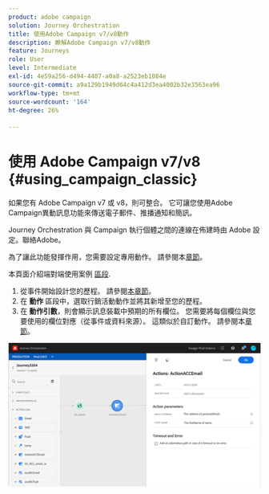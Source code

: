 ```yaml
---
product: adobe campaign
solution: Journey Orchestration
title: 使用Adobe Campaign v7/v8動作
description: 瞭解Adobe Campaign v7/v8動作
feature: Journeys
role: User
level: Intermediate
exl-id: 4e59a256-d494-4407-a0a8-a2523eb1084e
source-git-commit: a9a129b1949d64c4a412d3ea4002b32e3563ea96
workflow-type: tm+mt
source-wordcount: '164'
ht-degree: 26%

---
```


# 使用 Adobe Campaign v7/v8 {#using_campaign_classic}

如果您有 Adobe Campaign v7 或 v8，則可整合。 它可讓您使用Adobe Campaign異動訊息功能來傳送電子郵件、推播通知和簡訊。

Journey Orchestration 與 Campaign 執行個體之間的連線在佈建時由 Adobe 設定。聯絡Adobe。

為了讓此功能發揮作用，您需要設定專用動作。 請參閱本[章節](../action/acc-action.md)。

本頁面介紹端對端使用案例 [區段](../usecase/campaign-classic-use-case.md).

1. 從事件開始設計您的歷程。 請參閱[本章節](../building-journeys/journey.md)。
1. 在 **動作** 區段中，選取行銷活動動作並將其新增至您的歷程。
1. 在 **動作引數**，則會顯示訊息裝載中預期的所有欄位。 您需要將每個欄位與您要使用的欄位對應（從事件或資料來源）。 這類似於自訂動作。 請參閱本[章節](../building-journeys/using-custom-actions.md)。

![](../assets/accintegration2.png)
